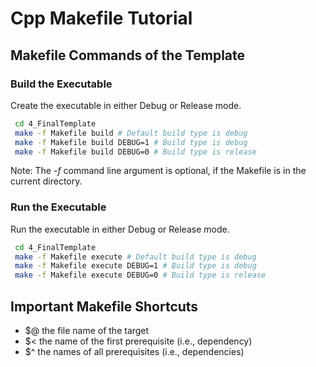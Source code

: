 # Cpp Makefile Tutorial

## Makefile Commands of the Template

### Build the Executable

Create the executable in either Debug or Release mode.

```bash
 cd 4_FinalTemplate
 make -f Makefile build # Default build type is debug
 make -f Makefile build DEBUG=1 # Build type is debug
 make -f Makefile build DEBUG=0 # Build type is release
```

Note: The *-f* command line argument is optional, if the Makefile is in the current directory.

### Run the Executable

Run the executable in either Debug or Release mode.

```bash
 cd 4_FinalTemplate
 make -f Makefile execute # Default build type is debug
 make -f Makefile execute DEBUG=1 # Build type is debug
 make -f Makefile execute DEBUG=0 # Build type is release
```

## Important Makefile Shortcuts

  - $@    the file name of the target
  - $<    the name of the first prerequisite (i.e., dependency)
  - $^    the names of all prerequisites (i.e., dependencies)
  